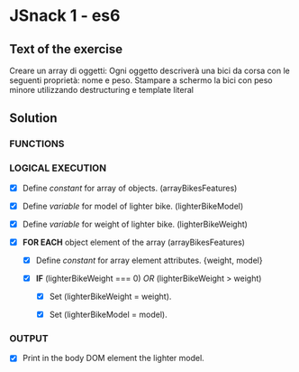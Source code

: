 # JSnack 1 - es6

## Text of the exercise
Creare un array di oggetti:
Ogni oggetto descriverà una bici da corsa con le seguenti proprietà: nome e peso.
Stampare a schermo la bici con peso minore utilizzando destructuring e template literal

## Solution

### FUNCTIONS



### LOGICAL EXECUTION

- [x] Define *constant* for array of objects. (arrayBikesFeatures)
>
- [x] Define *variable* for model of lighter bike. (lighterBikeModel)
>
- [x] Define *variable* for weight of lighter bike. (lighterBikeWeight)
>
- [x] **FOR EACH** object element of the array (arrayBikesFeatures)

    - [x] Define *constant* for array element attributes. {weight, model}

    - [x] **IF** (lighterBikeWeight === 0) *OR* (lighterBikeWeight > weight)

        - [x] Set (lighterBikeWeight = weight).

        - [x] Set (lighterBikeModel = model).

### OUTPUT

- [x] Print in the body DOM element the lighter model.
